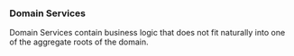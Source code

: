 ### Domain Services
Domain Services contain business logic that does not fit naturally into one of the aggregate
roots of the domain.